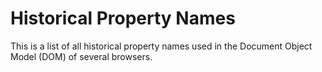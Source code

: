 # Historical Property Names
This is a list of all historical property names used in the Document Object Model (DOM) of several browsers.
